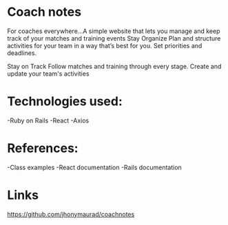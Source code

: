 # Coach notes

For coaches everywhere…A simple website that lets you manage and keep track of your matches and training events
Stay Organize
Plan and structure activities for your team in a way that’s best for you. Set priorities and deadlines.

Stay on Track
Follow matches and training through every stage. Create and update your team's activities


# Technologies used:

-Ruby on Rails
-React
-Axios

# References:

-Class examples
-React documentation
-Rails documentation

# Links

https://github.com/jhonymaurad/coachnotes
